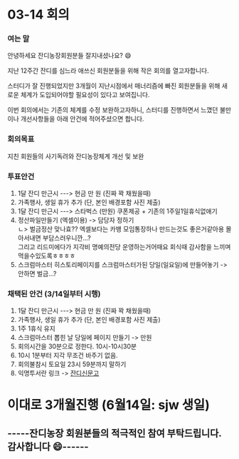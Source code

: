 # 03-14 회의 



### 여는 말

안녕하세요 잔디농장회원분들 잘지내셨나요? :smile:

지난 12주간 잔디를 심느라 애쓰신 회원분들을 위해 작은 회의를 열고자합니다. 

스터디가 잘 진행되었지만 3개월이 지난시점에서 매너리즘에 빠진 회원분들을 위해 
새로운 체계가 도입되어야할 필요성이 있다고 보여집니다.

이번 회의에서는 기존의 체계를 수정 보완하고자하니, 스터디를 진행하면서 느꼈던 불만이나 개선사항들을 아래 안건에 적어주셨으면 합니다. 





### 회의목표

지친 회원들의 사기독려와 잔디농장체계 개선 및 보완


### 투표안건

1.  1달 잔디 만근시 ---> 현금 만 원 (진짜 꽉 채웠을때)
2.  가족행사, 생일 휴가 추가 (단, 본인 배경포함 사진 제출)
3.  1달 잔디 만근시 ---> 스타벅스 (만원) 쿠폰제공 + 기존의 1주일1일휴식없애기 
4.  정산파일만들기 (엑셀이용) -> 담당자 정하기 <br/>
       ㄴ> 벌금정산 맞나효?? 엑셀보다는 카뱅 모임통장하나 만드는것도 좋은거같아용 몰아서내면 부담스러우니깐...? <br/>
       그리고 리드미에다가 지각비 명예의전당 운영하는거어때요 회식때 감사함을 느끼며 먹을수있도록ㅎㅎㅎㅎ  
4.  스크럼마스터 히스토리페이지를 스크럼마스터가된 당일(일요일)에 만들어놓기 ->안하면 벌금...?


### 채택된 안건 (3/14일부터 시행) 
1.  1달 잔디 만근시 ---> 현금 만 원 (진짜 꽉 채웠을때)
2.  가족행사, 생일 휴가 추가 (단, 본인 배경포함 사진 제출)
3.  1주 1휴식 유지
4.  스크럼마스터 뽑힌 날 당일에 페이지 만들기 -> 만원
5.  회의시간을 30분으로 정한다. 10시-10시30분 
6.  10시 1분부터 지각 무조건 바주기 없음.
7.  회의불참시 토요일 23시 59분까지 말하기 
8.  익명투서란 링크 -> [잔디신문고](https://drive.google.com/file/d/1a8qbP6-XNwkV1YgPjWbBE3OELTAy7leN/view?usp=sharing)


# 이대로 3개월진행 (6월14일: sjw 생일) 


## -----잔디농장 회원분들의 적극적인 참여 부탁드립니다. 감사합니다 :smile:------

